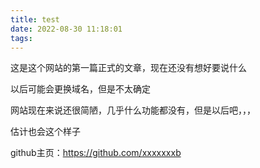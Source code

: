 ```yaml
---
title: test
date: 2022-08-30 11:18:01
tags:
---
```


这是这个网站的第一篇正式的文章，现在还没有想好要说什么

以后可能会更换域名，但是不太确定

网站现在来说还很简陋，几乎什么功能都没有，但是以后吧，，，

估计也会这个样子

 github主页：https://github.com/xxxxxxxb
